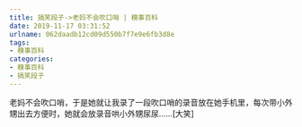 ```yaml
---
title: 搞笑段子->老妈不会吹口哨 | 糗事百科
date: 2019-11-17 03:31:52
urlname: 062daadb12cd09d550b7f7e9e6fb3d8e
tags: 
- 糗事百科
categories:
- 糗事百科
- 搞笑段子
---
```

老妈不会吹口哨，于是她就让我录了一段吹口哨的录音放在她手机里，每次带小外甥出去方便时，她就会放录音哄小外甥尿尿……[大笑]


